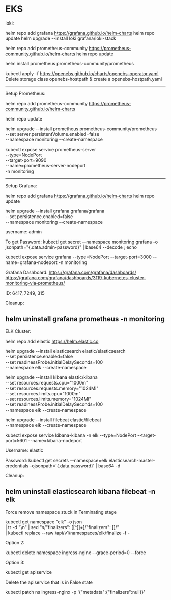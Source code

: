# EKS

loki:

helm repo add grafana https://grafana.github.io/helm-charts
helm repo update
helm upgrade --install loki grafana/loki-stack


helm repo add prometheus-community https://prometheus-community.github.io/helm-charts
helm repo update
 
helm install prometheus prometheus-community/prometheus


kubectl apply -f https://openebs.github.io/charts/openebs-operator.yaml
Delete storage class openebs-hostpath & create a openebs-hostpath.yaml

-------------------------------------

Setup Prometheus:

helm repo add prometheus-community https://prometheus-community.github.io/helm-charts

helm repo update

helm upgrade --install prometheus prometheus-community/prometheus \
    --set server.persistentVolume.enabled=false \
    --namespace monitoring --create-namespace

kubectl expose service prometheus-server \
    --type=NodePort \
    --target-port=9090 \
    --name=prometheus-server-nodeport \
    -n monitoring

----------------------------------------------------------------------------------------------------------
Setup Grafana:

helm repo add grafana https://grafana.github.io/helm-charts
helm repo update

helm upgrade --install grafana grafana/grafana \
    --set persistence.enabled=false \
    --namespace monitoring --create-namespace

username: admin

To get Password:
kubectl get secret --namespace monitoring grafana -o jsonpath="{.data.admin-password}" | base64 --decode ; echo

kubectl expose service grafana --type=NodePort --target-port=3000 --name=grafana-nodeport -n monitoring

Grafana Dashboard:
https://grafana.com/grafana/dashboards/
https://grafana.com/grafana/dashboards/3119-kubernetes-cluster-monitoring-via-prometheus/

ID: 6417, 7249, 315

Cleanup:

helm uninstall grafana prometheus -n monitoring
----------------------------------------------------------------------------------------------------------
ELK Cluster:

helm repo add elastic https://helm.elastic.co

helm upgrade --install elasticsearch elastic/elasticsearch \
    --set persistence.enabled=false  \
    --set readinessProbe.initialDelaySeconds=100 \
    --namespace elk --create-namespace

helm upgrade --install kibana elastic/kibana \
    --set resources.requests.cpu="1000m" \
    --set resources.requests.memory="1024Mi" \
    --set resources.limits.cpu="1000m" \
    --set resources.limits.memory="1024Mi" \
    --set readinessProbe.initialDelaySeconds=100 \
    --namespace elk --create-namespace

helm upgrade --install filebeat elastic/filebeat \
    --namespace elk --create-namespace

kubectl expose service kibana-kibana -n elk --type=NodePort --target-port=5601 --name=kibana-nodeport

Username: elastic

Password:
kubectl get secrets --namespace=elk elasticsearch-master-credentials -ojsonpath='{.data.password}' | base64 -d

Cleanup:

helm uninstall elasticsearch kibana filebeat -n elk
----------------------------------------------------------------------------------------------------------
Force remove namespace stuck in Terminating stage

kubectl get namespace "elk" -o json \
  | tr -d "\n" | sed "s/\"finalizers\": \[[^]]\+\]/\"finalizers\": []/" \
  | kubectl replace --raw /api/v1/namespaces/elk/finalize -f -

Option 2:

kubectl delete namespace ingress-nginx --grace-period=0 --force

Option 3:

kubectl get apiservice 

Delete the apiservice that is in False state

kubectl patch ns ingress-nginx -p '{"metadata":{"finalizers":null}}'



 
